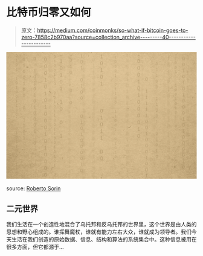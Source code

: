 # 比特币归零又如何

> 原文：<https://medium.com/coinmonks/so-what-if-bitcoin-goes-to-zero-7858c2b970aa?source=collection_archive---------40----------------------->

![](img/662743aa599fbb082e2f803332e4840d.png)

source: [Roberto Sorin](https://unsplash.com/@roberto_sorin)

## 二元世界

我们生活在一个创造性地混合了乌托邦和反乌托邦的世界里，这个世界是由人类的思想和野心组成的。谁挥舞魔杖，谁就有能力左右大众，谁就成为领导者。我们今天生活在我们创造的原始数据、信息、结构和算法的系统集合中。这种信息被用在很多方面，但它都源于…